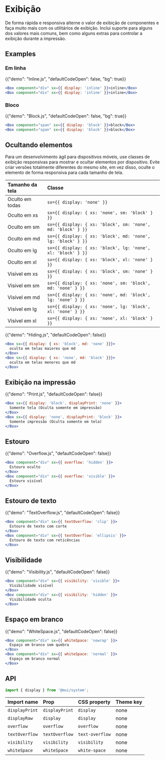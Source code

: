 # Exibição

<p class="description">De forma rápida e responsiva alterne o valor de exibição de componentes e faça muito mais com os utilitários de exibição. Inclui suporte para alguns dos valores mais comuns, bem como alguns extras para controlar a exibição durante a impressão.</p>

## Examples

### Em linha

{{"demo": "Inline.js", "defaultCodeOpen": false, "bg": true}}

```jsx
<Box component="div" sx={{ display: 'inline' }}>inline</Box>
<Box component="div" sx={{ display: 'inline' }}>inline</Box>
```

### Bloco

{{"demo": "Block.js", "defaultCodeOpen": false, "bg": true}}

```jsx
<Box component="span" sx={{ display: 'block' }}>block</Box>
<Box component="span" sx={{ display: 'block' }}>block</Box>
```

## Ocultando elementos

Para um desenvolvimento ágil para dispositivos móveis, use classes de exibição responsivas para mostrar e ocultar elementos por dispositivo. Evite criar versões totalmente diferentes do mesmo site, em vez disso, oculte o elemento de forma responsiva para cada tamanho de tela.

| Tamanho da tela | Classe                                                       |
|:--------------- |:------------------------------------------------------------ |
| Oculto em todas | `sx={{ display: 'none' }}`                                   |
| Oculto em xs    | `sx={{ display: { xs: 'none', sm: 'block' } }}`              |
| Oculto em sm    | `sx={{ display: { xs: 'block', sm: 'none', md: 'block' } }}` |
| Oculto em md    | `sx={{ display: { xs: 'block', md: 'none', lg: 'block' } }}` |
| Oculto em lg    | `sx={{ display: { xs: 'block', lg: 'none', xl: 'block' } }}` |
| Oculto em xl    | `sx={{ display: { xs: 'block', xl: 'none' } }}`              |
| Visível em xs   | `sx={{ display: { xs: 'block', sm: 'none' } }}`              |
| Visível em sm   | `sx={{ display: { xs: 'none', sm: 'block', md: 'none' } }}`  |
| Visível em md   | `sx={{ display: { xs: 'none', md: 'block', lg: 'none' } }}`  |
| Visível em lg   | `sx={{ display: { xs: 'none', lg: 'block', xl: 'none' } }}`  |
| Visível em xl   | `sx={{ display: { xs: 'none', xl: 'block' } }}`              |

{{"demo": "Hiding.js", "defaultCodeOpen": false}}

```jsx
<Box sx={{ display: { xs: 'block', md: 'none' }}}>
  oculta em telas maiores que md
</Box>
<Box sx={{ display: { xs: 'none', md: 'block' }}}>
  oculta em telas menores que md
</Box>
```

## Exibição na impressão

{{"demo": "Print.js", "defaultCodeOpen": false}}

```jsx
<Box sx={{ display: 'block', displayPrint: 'none' }}>
  Somente tela (Oculta somente em impressão)
</Box>
<Box sx={{ display: 'none', displayPrint: 'block' }}>
  Somente impressão (Oculta somente em tela)
</Box>
```

## Estouro

{{"demo": "Overflow.js", "defaultCodeOpen": false}}

```jsx
<Box component="div" sx={{ overflow: 'hidden' }}>
  Estouro oculto
</Box>
<Box component="div" sx={{ overflow: 'visible' }}>
  Estouro visível
</Box>
```

## Estouro de texto

{{"demo": "TextOverflow.js", "defaultCodeOpen": false}}

```jsx
<Box component="div" sx={{ textOverflow: 'clip' }}>
  Estouro de texto com corte
</Box>
<Box component="div" sx={{ textOverflow: 'ellipsis' }}>
  Estouro de texto com reticências
</Box>
```

## Visibilidade

{{"demo": "Visibility.js", "defaultCodeOpen": false}}

```jsx
<Box component="div" sx={{ visibility: 'visible' }}>
  Visibilidade visível
</Box>
<Box component="div" sx={{ visibility: 'hidden' }}>
  Visibilidade oculta
</Box>
```

## Espaço em branco

{{"demo": "WhiteSpace.js", "defaultCodeOpen": false}}

```jsx
<Box component="div" sx={{ whiteSpace: 'nowrap' }}>
  Espaço em branco sem quebra
</Box>
<Box component="div" sx={{ whiteSpace: 'normal' }}>
  Espaço em branco normal
</Box>
```

## API

```js
import { display } from '@mui/system';
```

| Import name    | Prop           | CSS property    | Theme key |
|:-------------- |:-------------- |:--------------- |:--------- |
| `displayPrint` | `displayPrint` | `display`       | none      |
| `displayRaw`   | `display`      | `display`       | none      |
| `overflow`     | `overflow`     | `overflow`      | none      |
| `textOverflow` | `textOverflow` | `text-overflow` | none      |
| `visibility`   | `visibility`   | `visibility`    | none      |
| `whiteSpace`   | `whiteSpace`   | `white-space`   | none      |
